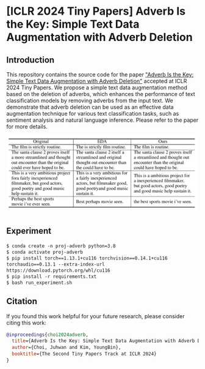 # [ICLR 2024 Tiny Papers] Adverb Is the Key: Simple Text Data Augmentation with Adverb Deletion

## Introduction

This repository contains the source code for the paper ["Adverb Is the Key: Simple Text Data Augmentation with Adverb Deletion"](https://openreview.net/pdf?id=bNxB3Yd3Pd) accepted at ICLR 2024 Tiny Papers. We propose a simple text data augmentation method based on the deletion of adverbs, which enhances the performance of text classification models by removing adverbs from the input text. We demonstrate that adverb deletion can be used as an effective data augmentation technique for various text classification tasks, such as sentiment analysis and natural language inference. Please refer to the paper for more details.

![Figure](./adverb_figure.png)

## Experiment

```shell
$ conda create -n proj-adverb python=3.8
$ conda activate proj-adverb
$ pip install torch==1.13.1+cu116 torchvision==0.14.1+cu116 torchaudio==0.13.1 --extra-index-url https://download.pytorch.org/whl/cu116
$ pip install -r requirements.txt
$ bash run_experiment.sh
```

## Citation

If you found this work helpful for your future research, please consider citing this work:

```bibtex
@inproceedings{choi2024adverb,
  title={Adverb Is the Key: Simple Text Data Augmentation with Adverb Deletion},
  author={Choi, Juhwan and Kim, YoungBin},
  booktitle={The Second Tiny Papers Track at ICLR 2024}
}
```

